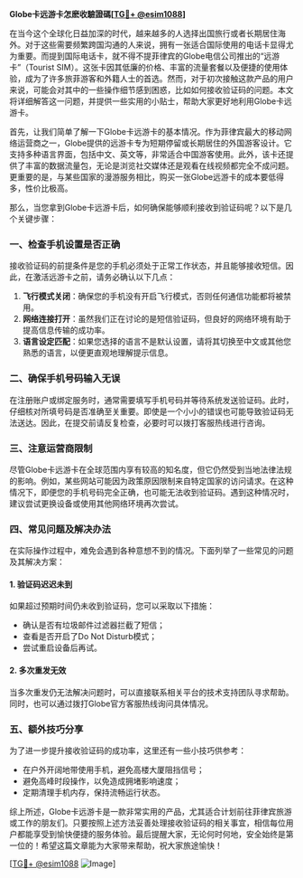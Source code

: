 **Globe卡远游卡怎麽收驗證碼[[TG💪+ @esim1088](https://t.me/s/esim1088)]**

在当今这个全球化日益加深的时代，越来越多的人选择出国旅行或者长期居住海外。对于这些需要频繁跨国沟通的人来说，拥有一张适合国际使用的电话卡显得尤为重要。而提到国际电话卡，就不得不提菲律宾的Globe电信公司推出的“远游卡”（Tourist SIM）。这张卡因其低廉的价格、丰富的流量套餐以及便捷的使用体验，成为了许多旅菲游客和外籍人士的首选。然而，对于初次接触这款产品的用户来说，可能会对其中的一些操作细节感到困惑，比如如何接收验证码的问题。本文将详细解答这一问题，并提供一些实用的小贴士，帮助大家更好地利用Globe卡远游卡。

首先，让我们简单了解一下Globe卡远游卡的基本情况。作为菲律宾最大的移动网络运营商之一，Globe提供的远游卡专为短期停留或长期居住的外国游客设计。它支持多种语言界面，包括中文、英文等，非常适合中国游客使用。此外，该卡还提供了丰富的数据流量包，无论是浏览社交媒体还是观看在线视频都完全不成问题。更重要的是，与某些国家的漫游服务相比，购买一张Globe远游卡的成本要低得多，性价比极高。

那么，当您拿到Globe卡远游卡后，如何确保能够顺利接收到验证码呢？以下是几个关键步骤：

### 一、检查手机设置是否正确

接收验证码的前提条件是您的手机必须处于正常工作状态，并且能够接收短信。因此，在激活远游卡之前，请务必确认以下几点：
1. **飞行模式关闭**：确保您的手机没有开启飞行模式，否则任何通信功能都将被禁用。
2. **网络连接打开**：虽然我们正在讨论的是短信验证码，但良好的网络环境有助于提高信息传输的成功率。
3. **语言设定匹配**：如果您选择的语言不是默认设置，请将其切换至中文或其他您熟悉的语言，以便更直观地理解提示信息。

### 二、确保手机号码输入无误

在注册账户或绑定服务时，通常需要填写手机号码并等待系统发送验证码。此时，仔细核对所填号码是否准确至关重要。即使是一个小小的错误也可能导致验证码无法送达。因此，在提交前请反复检查，必要时可以拨打客服热线进行咨询。

### 三、注意运营商限制

尽管Globe卡远游卡在全球范围内享有较高的知名度，但它仍然受到当地法律法规的影响。例如，某些网站可能因为政策原因限制来自特定国家的访问请求。在这种情况下，即便您的手机号码完全正确，也可能无法收到验证码。遇到这种情况时，建议尝试更换设备或使用其他网络环境再次尝试。

### 四、常见问题及解决办法

在实际操作过程中，难免会遇到各种意想不到的情况。下面列举了一些常见的问题及其解决方案：

#### 1. 验证码迟迟未到
如果超过预期时间仍未收到验证码，您可以采取以下措施：
- 确认是否有垃圾邮件过滤器拦截了短信；
- 查看是否开启了Do Not Disturb模式；
- 尝试重启设备后再试。

#### 2. 多次重发无效
当多次重发仍无法解决问题时，可以直接联系相关平台的技术支持团队寻求帮助。同时，也可以通过拨打Globe官方客服热线询问具体情况。

### 五、额外技巧分享

为了进一步提升接收验证码的成功率，这里还有一些小技巧供参考：
- 在户外开阔地带使用手机，避免高楼大厦阻挡信号；
- 避免高峰时段操作，以免造成拥堵影响速度；
- 定期清理手机内存，保持流畅运行状态。

综上所述，Globe卡远游卡是一款非常实用的产品，尤其适合计划前往菲律宾旅游或工作的朋友们。只要按照上述方法妥善处理接收验证码的相关事宜，相信每位用户都能享受到愉快便捷的服务体验。最后提醒大家，无论何时何地，安全始终是第一位的！希望这篇文章能为大家带来帮助，祝大家旅途愉快！

[[TG💪+ @esim1088](https://t.me/s/esim1088) ![Image](https://i.postimg.cc/4NQfJmqS/Snipaste-2025-05-13-00-14-12.png)]